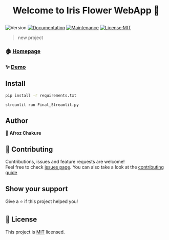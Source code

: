 <h1 align="center">

Welcome to Iris Flower WebApp 👋

</h1>
<p>
<img alt="Version" src="https://img.shields.io/badge/version-0.0.1-blue.svg?cacheSeconds=2592000" />
<a href="https://github.com/pedroermarinho/markdown-readme-generator#readme" target="_blank"><img alt="Documentation" src="https://img.shields.io/badge/documentation-yes-brightgreen.svg" /></a>
<a href="https://github.com/pedroermarinho/markdown-readme-generator/graphs/commit-activity" target="_blank"><img alt="Maintenance" src="https://img.shields.io/badge/Maintained%3F-yes-green.svg" /></a>
<a href="https://github.com/pedroermarinho/markdown-readme-generator/blob/master/LICENSE" target="_blank"><img alt="License:MIT" src="https://img.shields.io/badge/License-MIT-yellow.svg" /></a>

</p>

> new project

### 🏠 [Homepage](https://github.com/afrozchakure/IrisFlowerWebApp#readme)

### ✨ [Demo](https://github.com/afrozchakure/IrisFlowerWebApp#readme)

## Install

```sh
pip install -r requirements.txt
```

```sh
streamlit run Final_Streamlit.py

```

## Author

👤 **Afroz Chakure**

## 🤝 Contributing

Contributions, issues and feature requests are welcome!<br />Feel free to check [issues page](https://github.com/afrozchakure/IrisFlowerWebApp/issues). You can also take a look at the [contributing guide](https://github.com/afrozchakure/IrisFlowerWebApp/blob/master/CONTRIBUTING.md)

## Show your support

Give a ⭐️ if this project helped you!

## 📝 License

This project is [MIT](https://github.com/afrozchakure/IrisFlowerWebApp/blob/master/LICENSE) licensed.
